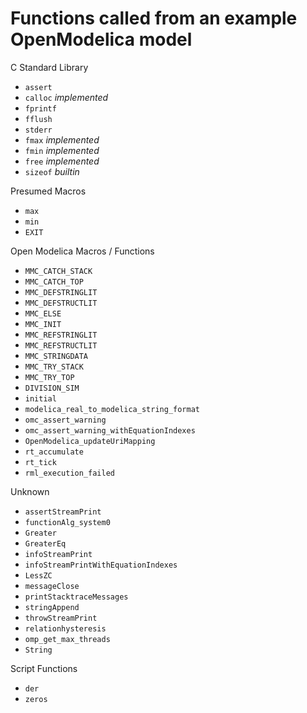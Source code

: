 # Functions called from an example OpenModelica model


C Standard Library

* `assert`
* `calloc` *implemented*
* `fprintf`
* `fflush` 
* `stderr` 
* `fmax` *implemented*
* `fmin` *implemented*
* `free` *implemented*
* `sizeof` *builtin*

Presumed Macros

* `max`
* `min`
* `EXIT`

Open Modelica Macros / Functions

* `MMC_CATCH_STACK`
* `MMC_CATCH_TOP`
* `MMC_DEFSTRINGLIT`
* `MMC_DEFSTRUCTLIT`
* `MMC_ELSE`
* `MMC_INIT`
* `MMC_REFSTRINGLIT`
* `MMC_REFSTRUCTLIT`
* `MMC_STRINGDATA`
* `MMC_TRY_STACK`
* `MMC_TRY_TOP`
* `DIVISION_SIM`
* `initial`
* `modelica_real_to_modelica_string_format`
* `omc_assert_warning`
* `omc_assert_warning_withEquationIndexes`
* `OpenModelica_updateUriMapping`
* `rt_accumulate`
* `rt_tick`
* `rml_execution_failed`

Unknown

* `assertStreamPrint`
* `functionAlg_system0`
* `Greater`
* `GreaterEq`
* `infoStreamPrint`
* `infoStreamPrintWithEquationIndexes`
* `LessZC`
* `messageClose`
* `printStacktraceMessages`
* `stringAppend`
* `throwStreamPrint`
* `relationhysteresis`
* `omp_get_max_threads`
* `String`

Script Functions

* `der`
* `zeros`



